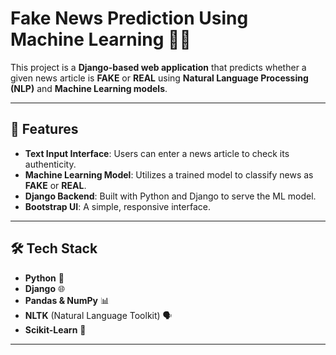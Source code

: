 # Fake News Prediction Using Machine Learning 📰🤖  

This project is a **Django-based web application** that predicts whether a given news article is **FAKE** or **REAL** using **Natural Language Processing (NLP)** and **Machine Learning models**.

---

## 🚀 Features  
- **Text Input Interface**: Users can enter a news article to check its authenticity.  
- **Machine Learning Model**: Utilizes a trained model to classify news as **FAKE** or **REAL**.  
- **Django Backend**: Built with Python and Django to serve the ML model.  
- **Bootstrap UI**: A simple, responsive interface.  

---

## 🛠️ Tech Stack  
- **Python** 🐍  
- **Django** 🌐  
- **Pandas & NumPy** 📊  
- **NLTK** (Natural Language Toolkit) 🗣️  
- **Scikit-Learn** 🤖  

---
